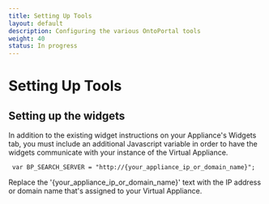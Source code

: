 ```yaml
---
title: Setting Up Tools
layout: default
description: Configuring the various OntoPortal tools
weight: 40
status: In progress
---
```


# Setting Up Tools



## Setting up the widgets

In addition to the existing widget instructions on your Appliance's Widgets tab, 
you must include an additional Javascript variable 
in order to have the widgets communicate with your instance of the Virtual Appliance.
```
 var BP_SEARCH_SERVER = "http://{your_appliance_ip_or_domain_name}";
```
Replace the '{your_appliance_ip_or_domain_name}' text with the IP address or domain name that's assigned to your Virtual Appliance.